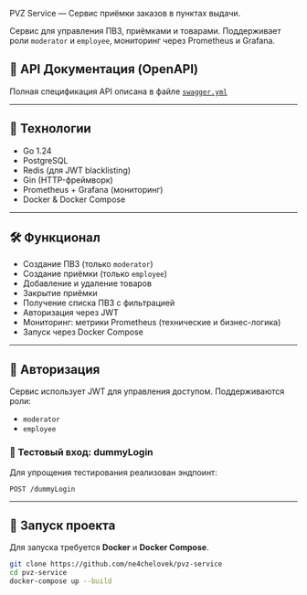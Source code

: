 PVZ Service — Сервис приёмки заказов в пунктах выдачи.

Сервис для управления ПВЗ, приёмками и товарами. Поддерживает роли `moderator` и `employee`, мониторинг через Prometheus
и Grafana.

## 📘 API Документация (OpenAPI)

Полная спецификация API описана в файле [`swagger.yml`](swagger.yml)

---

## 🧰 Технологии

- Go 1.24
- PostgreSQL
- Redis (для JWT blacklisting)
- Gin (HTTP-фреймворк)
- Prometheus + Grafana (мониторинг)
- Docker & Docker Compose

---

## 🛠️ Функционал

- Создание ПВЗ (только `moderator`)
- Создание приёмки (только `employee`)
- Добавление и удаление товаров
- Закрытие приёмки
- Получение списка ПВЗ с фильтрацией
- Авторизация через JWT
- Мониторинг: метрики Prometheus (технические и бизнес-логика)
- Запуск через Docker Compose

---

## 🔐 Авторизация

Сервис использует JWT для управления доступом. Поддерживаются роли:

- `moderator`
- `employee`

### 🧪 Тестовый вход: dummyLogin

Для упрощения тестирования реализован эндпоинт:

```http
POST /dummyLogin
```

---

## 🚀 Запуск проекта

Для запуска требуется **Docker** и **Docker Compose**.

```bash
git clone https://github.com/ne4chelovek/pvz-service
cd pvz-service
docker-compose up --build